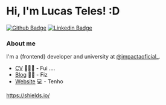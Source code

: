 # Hi, I'm Lucas Teles! :D

[![Github Badge](https://img.shields.io/badge/-Github-000?style=flat-square&logo=Github&logoColor=white&link=//github.com/lucasteles45)](https://github.com/lucasteles45)
[![Linkedin Badge](https://img.shields.io/badge/-LinkedIn-blue?style=flat-square&logo=Linkedin&logoColor=white&link=//www.linkedin.com/in/lucas-silva-teles-0071881bb/)](https://www.linkedin.com/in/lucas-silva-teles-0071881bb/)


### About me
I'm a {frontend} developer and university at [@impactaoficial_](https://www.impacta.edu.br/).

- [CV](https://www.google.com.br/) 👨🏼‍🏫 - Fui ....
- [Blog]() ✍🏼 - Fiz 
- [Website]() 💻 - Tenho


https://shields.io/
